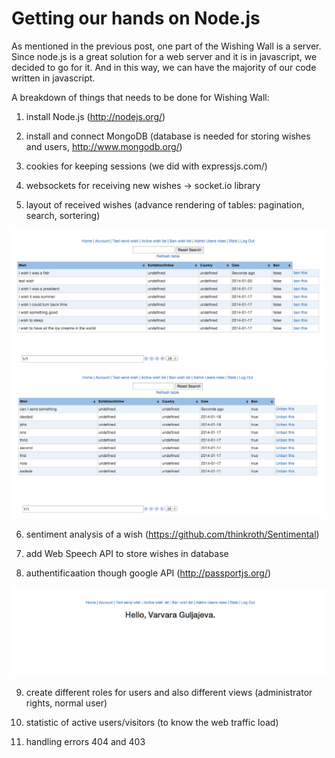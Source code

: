 # Getting our hands on Node.js
As mentioned in the previous post, one part of the Wishing Wall is a server. Since node.js is a great solution for a web server and it is in javascript, we decided to go for it. And in this way, we can have the majority of our code written in javascript.

A breakdown of things that needs to be done for Wishing Wall:

1. install Node.js (http://nodejs.org/)

2. install and connect MongoDB (database is needed for storing wishes and users, http://www.mongodb.org/)

3. cookies for keeping sessions (we did with expressjs.com/)

4. websockets for receiving new wishes -> socket.io library

5. layout of received wishes (advance rendering of tables: pagination, search, sortering)

![Node table view](../project_images/node2.png?raw=true "Table view")
![Node table view](../project_images/node3.png?raw=true "Table view")

6. sentiment analysis of a wish (https://github.com/thinkroth/Sentimental)

7. add Web Speech API to store wishes in database

8. authentificaation though google API (http://passportjs.org/)

![Authentification](../project_images/node1.png?raw=true "Authentification")

9. create different roles for users and also different views (administrator rights, normal user)

10. statistic of active users/visitors (to know the web traffic load)

11. handling errors 404 and 403



